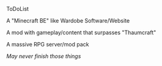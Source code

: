 ToDoList

A "Minecraft BE" like Wardobe Software/Website

A mod with gameplay/content that surpasses "Thaumcraft"

A massive RPG server/mod pack

*May never finish those things*
<!--
**Threxion/Threxion** is a ✨ _special_ ✨ repository because its `README.md` (this file) appears on your GitHub profile.

Here are some ideas to get you started:

- 🔭 I’m currently working on ...
- 🌱 I’m currently learning ...
- 👯 I’m looking to collaborate on ...
- 🤔 I’m looking for help with ...
- 💬 Ask me about ...
- 📫 How to reach me: ...
- 😄 Pronouns: ...
- ⚡ Fun fact: ...
-->
